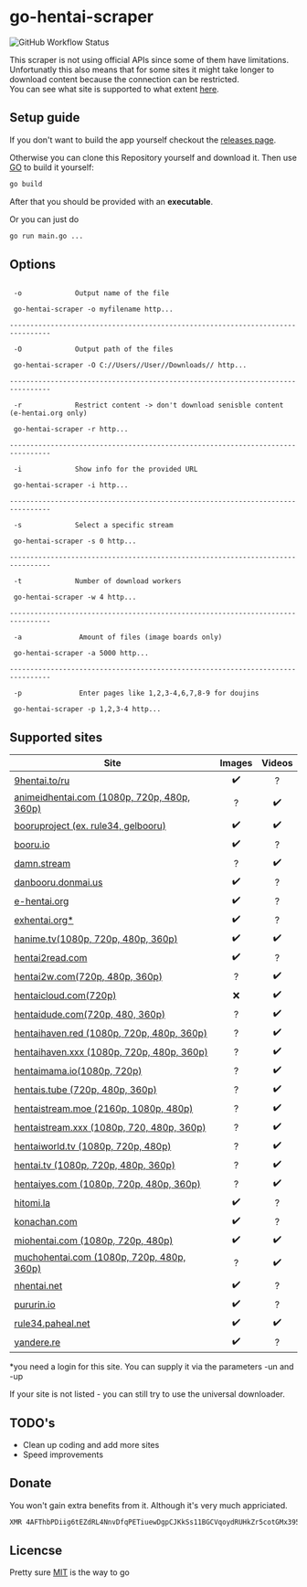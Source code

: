 # go-hentai-scraper

![GitHub Workflow Status](https://img.shields.io/github/workflow/status/gan-of-culture/go-hentai-scraper/Go)

This scraper is not using official APIs since some of them have limitations. Unfortunatly this also means that for some sites it might take longer to download content because the connection can be restricted.  
You can see what site is supported to what extent [here](#supported-sites).

## Setup guide

If you don't want to build the app yourself checkout the [releases page](https://github.com/gan-of-culture/go-hentai-scraper/releases).

Otherwise you can clone this Repository yourself and download it. Then use [GO](https://golang.org/dl/) to build it yourself:

```bash
go build
```

After that you should be provided with an **executable**.

Or you can just do

```bash
go run main.go ...
```

## Options

```console

 -o             Output name of the file

 go-hentai-scraper -o myfilename http...

--------------------------------------------------------------------------------

 -O             Output path of the files

 go-hentai-scraper -O C://Users//User//Downloads// http...

--------------------------------------------------------------------------------

 -r             Restrict content -> don't download senisble content (e-hentai.org only)

 go-hentai-scraper -r http...

--------------------------------------------------------------------------------

 -i             Show info for the provided URL

 go-hentai-scraper -i http...

--------------------------------------------------------------------------------

 -s             Select a specific stream

 go-hentai-scraper -s 0 http...

--------------------------------------------------------------------------------

 -t             Number of download workers

 go-hentai-scraper -w 4 http...

--------------------------------------------------------------------------------

 -a              Amount of files (image boards only)

 go-hentai-scraper -a 5000 http...

--------------------------------------------------------------------------------

 -p              Enter pages like 1,2,3-4,6,7,8-9 for doujins

 go-hentai-scraper -p 1,2,3-4 http...
```

## Supported sites

| Site                                                                     | Images             | Videos           |
| -------------------------------------------------------------------------|:------------------:|:----------------:|
| [9hentai.to/ru](https://9hentai.to/)                                     | :heavy_check_mark: |        ?         |
| [animeidhentai.com (1080p, 720p, 480p, 360p)](https://animeidhentai.com) |         ?          |:heavy_check_mark:|
| [booruproject (ex. rule34, gelbooru)](https://booru.org/top)             | :heavy_check_mark: |:heavy_check_mark:|
| [booru.io](https://booru.io/)                                            | :heavy_check_mark: |        ?         |
| [damn.stream](https://www.damn.stream)                                   |         ?          |:heavy_check_mark:|
| [danbooru.donmai.us](https://danbooru.donmai.us)                         | :heavy_check_mark: |        ?         |
| [e-hentai.org](http://e-hentai.org/)                                     | :heavy_check_mark: |        ?         |
| [exhentai.org*](http://exhentai.org/)                                    | :heavy_check_mark: |        ?         |
| [hanime.tv(1080p, 720p, 480p, 360p)](https://hanime.tv)                  | :heavy_check_mark: |:heavy_check_mark:|
| [hentai2read.com](https://hentai2read.com)                               | :heavy_check_mark: |         ?        |
| [hentai2w.com(720p, 480p, 360p)](https://hentai2w.com)                   |         ?          |:heavy_check_mark:|
| [hentaicloud.com(720p)](https://www.hentaicloud.com)                     |        :x:         |:heavy_check_mark:|
| [hentaidude.com(720p, 480, 360p)](https://hentaidude.com/)               |         ?          |:heavy_check_mark:|
| [hentaihaven.red (1080p, 720p, 480p, 360p)](https://hentaihaven.red)     |         ?          |:heavy_check_mark:|
| [hentaihaven.xxx (1080p, 720p, 480p, 360p)](https://hentaihaven.xxx)     |         ?          |:heavy_check_mark:|
| [hentaimama.io(1080p, 720p)](https://hentaimama.io)                      |         ?          |:heavy_check_mark:|
| [hentais.tube (720p, 480p, 360p)](https://www.hentais.tube/)             |         ?          |:heavy_check_mark:|
| [hentaistream.moe (2160p, 1080p, 480p)](https://hentaistream.moe/)       |         ?          |:heavy_check_mark:|
| [hentaistream.xxx (1080p, 720, 480p, 360p)](https://hentaistream.xxx/)   |         ?          |:heavy_check_mark:|
| [hentaiworld.tv (1080p, 720p, 480p)](https://hentaiworld.tv/)            |         ?          |:heavy_check_mark:|
| [hentai.tv (1080p, 720p, 480p, 360p)](https://hentai.tv/)                |         ?          |:heavy_check_mark:|
| [hentaiyes.com (1080p, 720p, 480p, 360p)](https://hentaiyes.com/)        |         ?          |:heavy_check_mark:|
| [hitomi.la](https://hitomi.la/)                                          | :heavy_check_mark: |        ?         |
| [konachan.com](https://konachan.com/post?tags=)                          | :heavy_check_mark: |        ?         |
| [miohentai.com (1080p, 720p, 480p)](https://miohentai.com/)              | :heavy_check_mark: |:heavy_check_mark:|
| [muchohentai.com (1080p, 720p, 480p, 360p)](https://muchohentai.com/)    |         ?          |:heavy_check_mark:|
| [nhentai.net](https://nhentai.net)                                       | :heavy_check_mark: |        ?         |
| [pururin.io](https://pururin.io)                                         | :heavy_check_mark: |        ?         |
| [rule34.paheal.net](https://rule34.paheal.net)                           | :heavy_check_mark: |:heavy_check_mark:|
| [yandere.re](https://yande.re/post)                                      | :heavy_check_mark: |        ?         |

*you need a login for this site. You can supply it via the parameters -un and -up

If your site is not listed - you can still try to use the universal downloader.

## TODO's

- Clean up coding and add more sites
- Speed improvements

## Donate

You won't gain extra benefits from it. Although it's very much appriciated.

```bash
XMR 4AFThbPDiig6tEZdRL4NnvDfqPETiuewDgpCJKkSs11BGCVqoydRUHkZr5cotGMx395V7c2swDxi5Xjhbztiqyod7P31szF
```

## Licencse

Pretty sure [MIT](LICENSE) is the way to go
